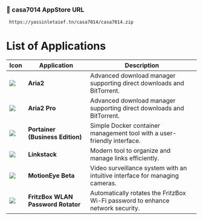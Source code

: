 ### 🐋 casa7014 AppStore URL

     https://yassinletaief.tn/casa7014/casa7014.zip


# List of Applications  

| Icon                             | Application                  | Description                                                                                     |
|----------------------------------|------------------------------|-------------------------------------------------------------------------------------------------|
| <img src="https://cdn.jsdelivr.net/gh/yassinyl/casa7014@refs/heads/main/Apps/Aria2/icon.png" style="max-width:18px;height:auto;"> | **Aria2**                    | Advanced download manager supporting direct downloads and BitTorrent.                         |
| <img src="https://cdn.jsdelivr.net/gh/yassinyl/casa7014@refs/heads/main/Apps/Aria2%20Pro/icon.png" style="max-width:18px;height:auto;"> | **Aria2 Pro**                | Advanced download manager supporting direct downloads and BitTorrent.                         |
| <img src="https://cdn.jsdelivr.net/gh/yassinyl/casa7014@refs/heads/main/Apps/Portainer%20(Business%20Edition/icon.png" style="max-width:18px;height:auto;"> | **Portainer (Business Edition)** | Simple Docker container management tool with a user-friendly interface.                      |
| <img src="https://cdn.jsdelivr.net/gh/yassinyl/casa7014@refs/heads/main/Apps/linkstack/icon.png" style="max-width:18px;height:auto;"> | **Linkstack**                | Modern tool to organize and manage links efficiently.                                          |
| <img src="https://cdn.jsdelivr.net/gh/yassinyl/casa7014@refs/heads/main/Apps/motioneye%20beta/icon.png" style="max-width:18px;height:auto;"> | **MotionEye Beta**           | Video surveillance system with an intuitive interface for managing cameras.                   |
| <img src="https://cdn.jsdelivr.net/gh/yassinyl/casa7014@refs/heads/main/Apps/fritzbox-wlan-password-rotator/icon.png" style="max-width:18px;height:auto;"> | **FritzBox WLAN Password Rotator** | Automatically rotates the FritzBox Wi-Fi password to enhance network security.              |
